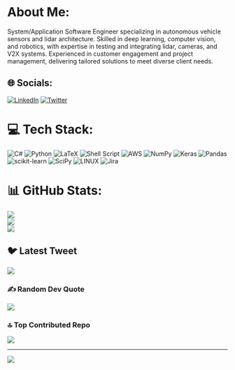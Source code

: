 #  About Me:
System/Application Software Engineer specializing in autonomous vehicle sensors and lidar architecture. Skilled in deep learning, computer vision, and robotics, with expertise in testing and integrating lidar, cameras, and V2X systems. Experienced in customer engagement and project management, delivering tailored solutions to meet diverse client needs.


## 🌐 Socials:
[![LinkedIn](https://img.shields.io/badge/LinkedIn-%230077B5.svg?logo=linkedin&logoColor=white)](https://linkedin.com/in/sathyasheelan-santhanam) [![Twitter](https://img.shields.io/badge/Twitter-%231DA1F2.svg?logo=Twitter&logoColor=white)](https://twitter.com/s_sathyasheelan) 

# 💻 Tech Stack:
![C#](https://img.shields.io/badge/c%23-%23239120.svg?style=for-the-badge&logo=c-sharp&logoColor=white) ![Python](https://img.shields.io/badge/python-3670A0?style=for-the-badge&logo=python&logoColor=ffdd54) ![LaTeX](https://img.shields.io/badge/latex-%23008080.svg?style=for-the-badge&logo=latex&logoColor=white) ![Shell Script](https://img.shields.io/badge/shell_script-%23121011.svg?style=for-the-badge&logo=gnu-bash&logoColor=white) ![AWS](https://img.shields.io/badge/AWS-%23FF9900.svg?style=for-the-badge&logo=amazon-aws&logoColor=white) ![NumPy](https://img.shields.io/badge/numpy-%23013243.svg?style=for-the-badge&logo=numpy&logoColor=white) ![Keras](https://img.shields.io/badge/Keras-%23D00000.svg?style=for-the-badge&logo=Keras&logoColor=white) ![Pandas](https://img.shields.io/badge/pandas-%23150458.svg?style=for-the-badge&logo=pandas&logoColor=white) ![scikit-learn](https://img.shields.io/badge/scikit--learn-%23F7931E.svg?style=for-the-badge&logo=scikit-learn&logoColor=white) ![SciPy](https://img.shields.io/badge/SciPy-%230C55A5.svg?style=for-the-badge&logo=scipy&logoColor=%white) ![LINUX](https://img.shields.io/badge/Linux-FCC624?style=for-the-badge&logo=linux&logoColor=black) ![Jira](https://img.shields.io/badge/jira-%230A0FFF.svg?style=for-the-badge&logo=jira&logoColor=white)
# 📊 GitHub Stats:
![](https://github-readme-stats.vercel.app/api?username=sathyasheelans&theme=dark&hide_border=false&include_all_commits=false&count_private=false)<br/>
![](https://github-readme-streak-stats.herokuapp.com/?user=sathyasheelans&theme=dark&hide_border=false)<br/>
![](https://github-readme-stats.vercel.app/api/top-langs/?username=sathyasheelans&theme=dark&hide_border=false&include_all_commits=false&count_private=false&layout=compact)

## 🐦 Latest Tweet
[![](https://gtce.itsvg.in/api?username=s_sathyasheelan)](https://github.com/VishwaGauravIn/github-twitter-card-embed)

### ✍️ Random Dev Quote
![](https://quotes-github-readme.vercel.app/api?type=horizontal&theme=radical)

### 🔝 Top Contributed Repo
![](https://github-contributor-stats.vercel.app/api?username=sathyasheelans&limit=5&theme=dark&combine_all_yearly_contributions=true)

---
[![](https://visitcount.itsvg.in/api?id=sathyasheelans&icon=0&color=0)](https://visitcount.itsvg.in)

<!-- Proudly created with GPRM ( https://gprm.itsvg.in ) -->

